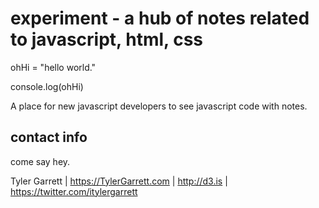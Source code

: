 # experiment - a hub of notes related to javascript, html, css

ohHi = "hello world."

console.log(ohHi)

A place for new javascript developers to see javascript code with notes.

## contact info

come say hey.

Tyler Garrett | https://TylerGarrett.com | http://d3.is | https://twitter.com/itylergarrett
